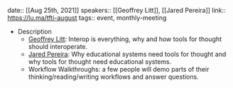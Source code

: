date:: [[Aug 25th, 2021]]
speakers:: [[Geoffrey Litt]], [[Jared Pereira]]
link:: https://lu.ma/tfti-august
tags:: event, monthly-meeting

- Description
	- ​[Geoffrey Litt](https://www.geoffreylitt.com/): Interop is everything, why and how tools for thought should interoperate.
	- [​Jared Pereira](https://awarm.space/): Why educational systems need tools for thought and why tools for thought need educational systems.
	- ​Workflow Walkthroughs: a few people will demo parts of their thinking/reading/writing workflows and answer questions.